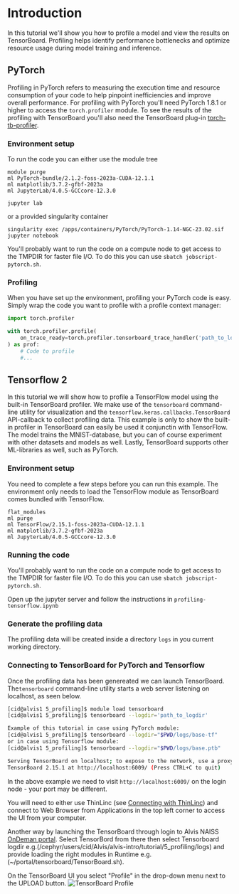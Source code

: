 # Introduction
In this tutorial we'll show you how to profile a model and view the results on
TensorBoard. Profiling helps identify performance bottlenecks and optimize resource usage during model training and inference.

## PyTorch
Profiling in PyTorch refers to measuring the execution time and resource consumption of 
your code to help pinpoint inefficiencies and improve overall performance.
For profiling with PyTorch you'll need PyTorch 1.8.1 or higher to access the
`torch.profiler` module. To see the results of the profiling with TensorBoard
you'll also need the TensorBoard plug-in
[torch-tb-profiler](https://github.com/pytorch/kineto/tree/main/tb_plugin).

### Environment setup
To run the code you can either use the module tree
```
module purge
ml PyTorch-bundle/2.1.2-foss-2023a-CUDA-12.1.1
ml matplotlib/3.7.2-gfbf-2023a
ml JupyterLab/4.0.5-GCCcore-12.3.0

jupyter lab
```
or a provided singularity container
```
singularity exec /apps/containers/PyTorch/PyTorch-1.14-NGC-23.02.sif jupyter notebook 
```

You'll probably want to run the code on a compute node to get access to the
TMPDIR for faster file I/O. To do this you can use
`sbatch jobscript-pytorch.sh`.

### Profiling
When you have set up the environment, profiling your PyTorch code is easy.
Simply wrap the code you want to profile with a profile context manager:
```python
import torch.profiler

with torch.profiler.profile(
    on_trace_ready=torch.profiler.tensorboard_trace_handler('path_to_logdir'),
) as prof:
    # Code to profile
    #...
```

## Tensorflow 2
In this tutorial we will show how to profile a TensorFlow model using the
built-in TensorBoard profiler.  We make use of the `tensorboard` command-line
utility for visualization and the `tensorflow.keras.callbacks.TensorBoard`
API-callback to collect profiling data. This example is only to show the built-in profiler
in TensorBoard can easily be used it conjunctin with TensorFlow. The model trains the
MNIST-database, but you can of course experiment with other datasets and models
as well. Lastly, TensorBoard supports other ML-libraries as well, such as PyTorch.

### Environment setup
You need to complete a few steps before you can run this example. The environment only
needs to load the TensorFlow module as TensorBoard comes bundled with TensorFlow.

```
flat_modules
ml purge
ml TensorFlow/2.15.1-foss-2023a-CUDA-12.1.1
ml matplotlib/3.7.2-gfbf-2023a
ml JupyterLab/4.0.5-GCCcore-12.3.0
```

### Running the code
You'll probably want to run the code on a compute node to get access to the
TMPDIR for faster file I/O. To do this you can use
`sbatch jobscript-pytorch.sh`.

Open up the jupyter server and follow the instructions in `profiling-tensorflow.ipynb`

### Generate the profiling data
The profiling data will be created inside a directory `logs` in you current
working directory.


### Connecting to TensorBoard for PyTorch and Tensorflow
Once the profiling data has been genereated we can launch TensorBoard.
The`tensorboard` command-line utility starts a web server listening on
localhost, as seen below. 
```bash
[cid@alvis1 5_profiling]$ module load tensorboard
[cid@alvis1 5_profiling]$ tensorboard --logdir='path_to_logdir'

Example of this tutorial in case using PyTorch module:
[cid@alvis1 5_profiling]$ tensorboard --logdir="$PWD/logs/base-tf"
or in case using Tensorflow module:
[cid@alvis1 5_profiling]$ tensorboard --logdir="$PWD/logs/base.ptb"

Serving TensorBoard on localhost; to expose to the network, use a proxy or pass --bind_all
TensorBoard 2.15.1 at http://localhost:6009/ (Press CTRL+C to quit)
```

In the above example we need to visit `http://localhost:6009/` on the login
node - your port may be different.

You will need to either use ThinLinc (see 
[Connecting with ThinLinc](https://alvis1.c3se.chalmers.se:300/))
and connect to Web Browser from Applications in the top left corner to access the UI from your computer.

Another way by launching the TensorBoard through login to Alvis NAISS [OnDeman portal](https://portal.c3se.chalmers.se).
Select TensorBord from there then select Tensorboard logdir e.g.(/cephyr/users/cid/Alvis/alvis-intro/tutorial/5_profiling/logs) and provide loading the right modules in Runtime e.g. (~/portal/tensorboard/TensorBoard.sh).


On the TensorBoard UI you select "Profile" in the drop-down menu next to the UPLOAD button.
![TensorBoard Profile](tb_profile.png)
